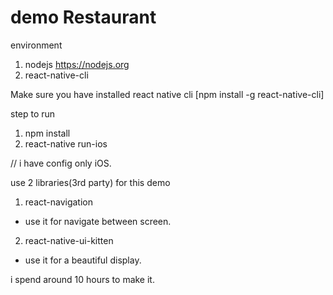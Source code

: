 # demo Restaurant

environment
1. nodejs  https://nodejs.org
2. react-native-cli

Make sure you have installed react native cli
[npm install -g react-native-cli]

step to run
1. npm install
2. react-native run-ios

// i have config only iOS.

use 2 libraries(3rd party) for this demo
1. react-navigation
  - use it for navigate between screen.
2. react-native-ui-kitten
  - use it for a beautiful display.

i spend around 10 hours to make it.
